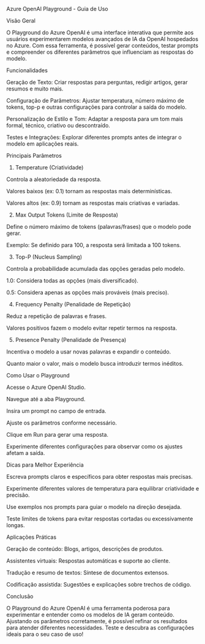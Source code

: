 Azure OpenAI Playground - Guia de Uso

Visão Geral

O Playground do Azure OpenAI é uma interface interativa que permite aos usuários experimentarem modelos avançados de IA da OpenAI hospedados no Azure. Com essa ferramenta, é possível gerar conteúdos, testar prompts e compreender os diferentes parâmetros que influenciam as respostas do modelo.

Funcionalidades

Geração de Texto: Criar respostas para perguntas, redigir artigos, gerar resumos e muito mais.

Configuração de Parâmetros: Ajustar temperatura, número máximo de tokens, top-p e outras configurações para controlar a saída do modelo.

Personalização de Estilo e Tom: Adaptar a resposta para um tom mais formal, técnico, criativo ou descontraído.

Testes e Integrações: Explorar diferentes prompts antes de integrar o modelo em aplicações reais.

Principais Parâmetros

1. Temperature (Criatividade)

Controla a aleatoriedade da resposta.

Valores baixos (ex: 0.1) tornam as respostas mais determinísticas.

Valores altos (ex: 0.9) tornam as respostas mais criativas e variadas.

2. Max Output Tokens (Limite de Resposta)

Define o número máximo de tokens (palavras/frases) que o modelo pode gerar.

Exemplo: Se definido para 100, a resposta será limitada a 100 tokens.

3. Top-P (Nucleus Sampling)

Controla a probabilidade acumulada das opções geradas pelo modelo.

1.0: Considera todas as opções (mais diversificado).

0.5: Considera apenas as opções mais prováveis (mais preciso).

4. Frequency Penalty (Penalidade de Repetição)

Reduz a repetição de palavras e frases.

Valores positivos fazem o modelo evitar repetir termos na resposta.

5. Presence Penalty (Penalidade de Presença)

Incentiva o modelo a usar novas palavras e expandir o conteúdo.

Quanto maior o valor, mais o modelo busca introduzir termos inéditos.

Como Usar o Playground

Acesse o Azure OpenAI Studio.

Navegue até a aba Playground.

Insira um prompt no campo de entrada.

Ajuste os parâmetros conforme necessário.

Clique em Run para gerar uma resposta.

Experimente diferentes configurações para observar como os ajustes afetam a saída.

Dicas para Melhor Experiência

Escreva prompts claros e específicos para obter respostas mais precisas.

Experimente diferentes valores de temperatura para equilibrar criatividade e precisão.

Use exemplos nos prompts para guiar o modelo na direção desejada.

Teste limites de tokens para evitar respostas cortadas ou excessivamente longas.

Aplicações Práticas

Geração de conteúdo: Blogs, artigos, descrições de produtos.

Assistentes virtuais: Respostas automáticas e suporte ao cliente.

Tradução e resumo de textos: Síntese de documentos extensos.

Codificação assistida: Sugestões e explicações sobre trechos de código.

Conclusão

O Playground do Azure OpenAI é uma ferramenta poderosa para experimentar e entender como os modelos de IA geram conteúdo. Ajustando os parâmetros corretamente, é possível refinar os resultados para atender diferentes necessidades. Teste e descubra as configurações ideais para o seu caso de uso!
